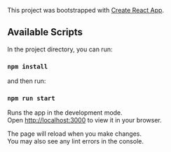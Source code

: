 This project was bootstrapped with [Create React App](https://github.com/facebook/create-react-app).

## Available Scripts

In the project directory, you can run:

### `npm install`

and then run:

### `npm run start`

Runs the app in the development mode.\
Open [http://localhost:3000](http://localhost:3000) to view it in your browser.

The page will reload when you make changes.\
You may also see any lint errors in the console.
